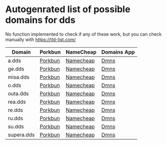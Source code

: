 # Autogenrated list of possible domains for dds

No function implemented to check if any of these work, but you can check manually with https://tld-list.com/

| Domain | Porkbun | NameCheap | Domains App |
|---|---|---|---|
| a.dds | [Porkbun](https://porkbun.com/checkout/search?prb=e814663da1&tlds=&idnLanguage=&search=search&q=a.dds) | [Namecheap](https://www.namecheap.com/domains/registration/results/?domain=a.dds) | [Dmns](https://dmns.app/domains?q=a.dds) |
| ge.dds | [Porkbun](https://porkbun.com/checkout/search?prb=e814663da1&tlds=&idnLanguage=&search=search&q=ge.dds) | [Namecheap](https://www.namecheap.com/domains/registration/results/?domain=ge.dds) | [Dmns](https://dmns.app/domains?q=ge.dds) |
| misa.dds | [Porkbun](https://porkbun.com/checkout/search?prb=e814663da1&tlds=&idnLanguage=&search=search&q=misa.dds) | [Namecheap](https://www.namecheap.com/domains/registration/results/?domain=misa.dds) | [Dmns](https://dmns.app/domains?q=misa.dds) |
| o.dds | [Porkbun](https://porkbun.com/checkout/search?prb=e814663da1&tlds=&idnLanguage=&search=search&q=o.dds) | [Namecheap](https://www.namecheap.com/domains/registration/results/?domain=o.dds) | [Dmns](https://dmns.app/domains?q=o.dds) |
| outa.dds | [Porkbun](https://porkbun.com/checkout/search?prb=e814663da1&tlds=&idnLanguage=&search=search&q=outa.dds) | [Namecheap](https://www.namecheap.com/domains/registration/results/?domain=outa.dds) | [Dmns](https://dmns.app/domains?q=outa.dds) |
| rea.dds | [Porkbun](https://porkbun.com/checkout/search?prb=e814663da1&tlds=&idnLanguage=&search=search&q=rea.dds) | [Namecheap](https://www.namecheap.com/domains/registration/results/?domain=rea.dds) | [Dmns](https://dmns.app/domains?q=rea.dds) |
| re.dds | [Porkbun](https://porkbun.com/checkout/search?prb=e814663da1&tlds=&idnLanguage=&search=search&q=re.dds) | [Namecheap](https://www.namecheap.com/domains/registration/results/?domain=re.dds) | [Dmns](https://dmns.app/domains?q=re.dds) |
| ru.dds | [Porkbun](https://porkbun.com/checkout/search?prb=e814663da1&tlds=&idnLanguage=&search=search&q=ru.dds) | [Namecheap](https://www.namecheap.com/domains/registration/results/?domain=ru.dds) | [Dmns](https://dmns.app/domains?q=ru.dds) |
| su.dds | [Porkbun](https://porkbun.com/checkout/search?prb=e814663da1&tlds=&idnLanguage=&search=search&q=su.dds) | [Namecheap](https://www.namecheap.com/domains/registration/results/?domain=su.dds) | [Dmns](https://dmns.app/domains?q=su.dds) |
| supera.dds | [Porkbun](https://porkbun.com/checkout/search?prb=e814663da1&tlds=&idnLanguage=&search=search&q=supera.dds) | [Namecheap](https://www.namecheap.com/domains/registration/results/?domain=supera.dds) | [Dmns](https://dmns.app/domains?q=supera.dds) |
